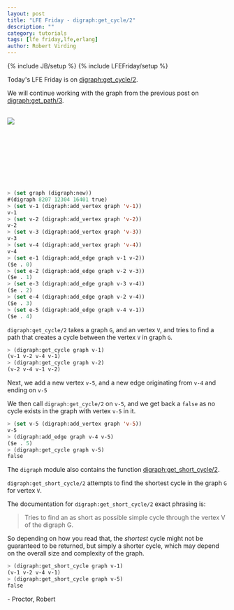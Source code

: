 ```yaml
---
layout: post
title: "LFE Friday - digraph:get_cycle/2"
description: ""
category: tutorials
tags: [lfe friday,lfe,erlang]
author: Robert Virding
---
```

{% include JB/setup %}
{% include LFEFriday/setup %}

Today's LFE Friday is on [digraph:get_cycle/2](http://www.erlang.org/doc/man/digraph.html#get_cycle-2).

We will continue working with the graph from the previous post on [digraph:get_path/3](http://blog.lfe.io/tutorials/2015/11/07/2209-lfe-friday---digraphget_path3/).

<br /><a href="{{ site.base_url }}/assets/images/posts/digraph_get_path_graph.png"><img class="left small" src="{{ site.base_url }}/assets/images/posts/digraph_get_path_graph.png" /></a><br /><br /><br /><br /><br /><br /><br /><br /><br />

```lisp
> (set graph (digraph:new))
#(digraph 8207 12304 16401 true)
> (set v-1 (digraph:add_vertex graph 'v-1))
v-1
> (set v-2 (digraph:add_vertex graph 'v-2))
v-2
> (set v-3 (digraph:add_vertex graph 'v-3))
v-3
> (set v-4 (digraph:add_vertex graph 'v-4))
v-4
> (set e-1 (digraph:add_edge graph v-1 v-2))
($e . 0)
> (set e-2 (digraph:add_edge graph v-2 v-3))
($e . 1)
> (set e-3 (digraph:add_edge graph v-3 v-4))
($e . 2)
> (set e-4 (digraph:add_edge graph v-2 v-4))
($e . 3)
> (set e-5 (digraph:add_edge graph v-4 v-1))
($e . 4)
```

``digraph:get_cycle/2`` takes a graph ``G``, and an vertex ``V``, and tries to find a path that creates a cycle between the vertex ``V`` in graph ``G``.

```lisp
> (digraph:get_cycle graph v-1)
(v-1 v-2 v-4 v-1)
> (digraph:get_cycle graph v-2)
(v-2 v-4 v-1 v-2)
```

Next, we add a new vertex ``v-5``, and a new edge originating from ``v-4`` and ending on ``v-5``

We then call ``digraph:get_cycle/2`` on ``v-5``, and we get back a ``false`` as no cycle exists in the graph with vertex ``v-5`` in it.

```lisp
> (set v-5 (digraph:add_vertex graph 'v-5))
v-5
> (digraph:add_edge graph v-4 v-5)
($e . 5)
> (digraph:get_cycle graph v-5)            
false
```

The ``digraph`` module also contains the function [digraph:get_short_cycle/2](http://www.erlang.org/doc/man/digraph.html#get_short_cycle-2).

``digraph:get_short_cycle/2`` attempts to find the shortest cycle in the graph ``G`` for vertex ``V``.

The documentation for ``digraph:get_short_cycle/2`` exact phrasing is:

> Tries to find an as short as possible simple cycle through the vertex V of the digraph G.

So depending on how you read that, the _shortest_ cycle might not be guaranteed to be returned, but simply a shorter cycle, which may depend on the overall size and complexity of the graph.

```lisp
> (digraph:get_short_cycle graph v-1)      
(v-1 v-2 v-4 v-1)
> (digraph:get_short_cycle graph v-5)
false
```

\- Proctor, Robert
